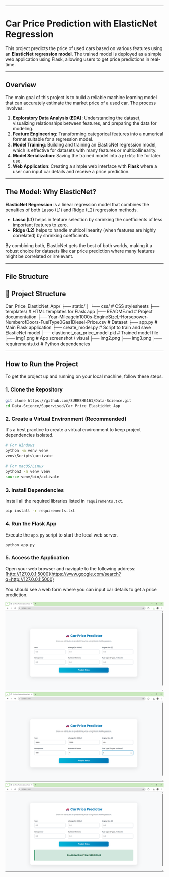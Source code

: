 
-----

# Car Price Prediction with ElasticNet Regression

This project predicts the price of used cars based on various features using an **ElasticNet regression model**. The trained model is deployed as a simple web application using Flask, allowing users to get price predictions in real-time. 

-----

## Overview

The main goal of this project is to build a reliable machine learning model that can accurately estimate the market price of a used car. The process involves:

1.  **Exploratory Data Analysis (EDA)**: Understanding the dataset, visualizing relationships between features, and preparing the data for modeling.
2.  **Feature Engineering**: Transforming categorical features into a numerical format suitable for a regression model.
3.  **Model Training**: Building and training an ElasticNet regression model, which is effective for datasets with many features or multicollinearity.
4.  **Model Serialization**: Saving the trained model into a `pickle` file for later use.
5.  **Web Application**: Creating a simple web interface with **Flask** where a user can input car details and receive a price prediction.

-----

## The Model: Why ElasticNet?

**ElasticNet Regression** is a linear regression model that combines the penalties of both Lasso (L1) and Ridge (L2) regression methods.

  * **Lasso (L1)** helps in feature selection by shrinking the coefficients of less important features to zero.
  * **Ridge (L2)** helps to handle multicollinearity (when features are highly correlated) by shrinking coefficients.

By combining both, ElasticNet gets the best of both worlds, making it a robust choice for datasets like car price prediction where many features might be correlated or irrelevant.

-----

## File Structure

## 📂 Project Structure

Car_Price_ElasticNet_App/
├── static/
│   └── css/                       # CSS stylesheets
├── templates/                     # HTML templates for Flask app
├── README.md                      # Project documentation
├── Year-Mileagein1000s-EngineSizeL-Horsepower-NumberofDoors-FuelType0Gas1Diesel-Price.csv  # Dataset
├── app.py                         # Main Flask application
├── create_model.py                # Script to train and save ElasticNet model
├── elasticnet_car_price_model.pkl # Trained model file
├── img1.png                       # App screenshot / visual
├── img2.png
├── img3.png
├── requirements.txt               # Python dependencies


-----

## How to Run the Project

To get the project up and running on your local machine, follow these steps.

### 1\. Clone the Repository

```bash
git clone https://github.com/SURESH6161/Data-Science.git
cd Data-Science/Supervised/Car_Price_ElasticNet_App
```

### 2\. Create a Virtual Environment (Recommended)

It's a best practice to create a virtual environment to keep project dependencies isolated.

```bash
# For Windows
python -m venv venv
venv\Scripts\activate

# For macOS/Linux
python3 -m venv venv
source venv/bin/activate
```

### 3\. Install Dependencies

Install all the required libraries listed in `requirements.txt`.

```bash
pip install -r requirements.txt
```

### 4\. Run the Flask App

Execute the `app.py` script to start the local web server.

```bash
python app.py
```

### 5\. Access the Application

Open your web browser and navigate to the following address:
[http://127.0.0.1:5000](https://www.google.com/search?q=http://127.0.0.1:5000)

You should see a web form where you can input car details to get a price prediction.


![General interface](img1.png)
![Filling in the details](img2.png)
![Final predicted result](img3.png)
